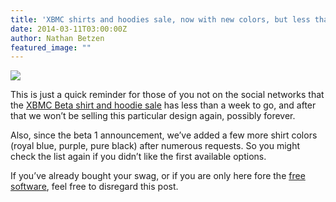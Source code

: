 ```yaml
---
title: 'XBMC shirts and hoodies sale, now with new colors, but less than a week left'
date: 2014-03-11T03:00:00Z
author: Nathan Betzen
featured_image: ""
---
```

[![](http://images.teespring.com/shirt_pic/452953/7/314/front.jpg?v=2014-03-04-05-35)](https://teespring.com/xbmcbeta1shirt)

 This is just a quick reminder for those of you not on the social networks that the [XBMC Beta shirt and hoodie sale](https://teespring.com/xbmcbeta1shirt) has less than a week to go, and after that we won’t be selling this particular design again, possibly forever.

 Also, since the beta 1 announcement, we’ve added a few more shirt colors (royal blue, purple, pure black) after numerous requests. So you might check the list again if you didn’t like the first available options.

 If you’ve already bought your swag, or if you are only here fore the [free software](https://kodi.wiki/xbmc-13-0-gotham-beta1-rises/ "XBMC beta 1"), feel free to disregard this post.

 